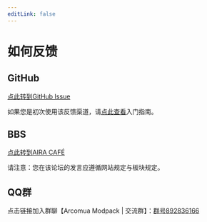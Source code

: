 ```yaml
---
editLink: false
---
```


# 如何反馈

## GitHub

[点此转到GitHub Issue](https://github.com/Arcomua/Arcomua-Modpack/issues)

如果您是初次使用该反馈渠道，请[点此查看](https://docs.github.com/zh/issues/tracking-your-work-with-issues/quickstart)入门指南。

## BBS

[点此转到AIRA CAFÉ](https://bbs.aira.cafe/t/arcomua)

请注意：您在该论坛的发言应遵循网站规定与板块规定。

## QQ群

点击链接加入群聊【Arcomua Modpack | 交流群】：[群号892836166](https://qm.qq.com/q/J908hGzOcC)
